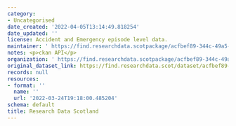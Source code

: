 ```yaml
---
category:
- Uncategorised
date_created: '2022-04-05T13:14:49.818254'
date_updated: ''
license: Accident and Emergency episode level data.
maintainer: ' https://find.researchdata.scotpackage/acfbef89-344c-49a5-8079-7344f4316e0f'
notes: <p>ckan API</p>
organization: ' https://find.researchdata.scotpackage/acfbef89-344c-49a5-8079-7344f4316e0f'
original_dataset_link: https://find.researchdata.scot/dataset/acfbef89-344c-49a5-8079-7344f4316e0f/resource/acfbef89-344c-49a5-8079-7344f4316e0f/download/datadictionary.json
records: null
resources:
- format: ''
  name: ''
  url: '2022-03-24T19:18:00.485204'
schema: default
title: Research Data Scotland
---
```

